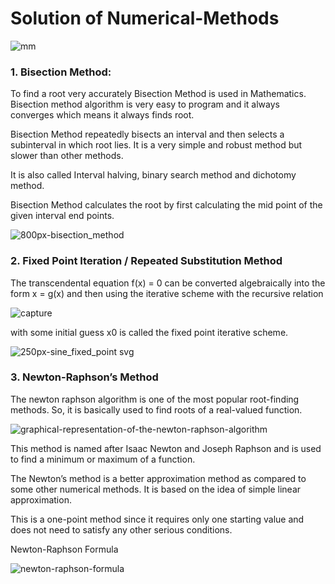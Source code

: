 # Solution of Numerical-Methods

![mm](https://user-images.githubusercontent.com/37344605/48907043-8e9aa180-ee90-11e8-8e4c-a6e3097b0c0e.jpg)



### 1. Bisection Method:

To find a root very accurately Bisection Method is used in Mathematics. Bisection method algorithm is very easy to program and it always converges which means it always finds root.

Bisection Method repeatedly bisects an interval and then selects a subinterval in which root lies. It is a very simple and robust method but slower than other methods.

It is also called Interval halving, binary search method and dichotomy method.

Bisection Method calculates the root by first calculating the mid point of the given interval end points.

![800px-bisection_method](https://user-images.githubusercontent.com/37344605/48907652-4c725f80-ee92-11e8-8b2d-e73cac3e97dd.png)






### 2. Fixed Point Iteration / Repeated Substitution Method

The transcendental equation f(x) = 0 can be converted algebraically into the form x = g(x) and then using the iterative scheme with the recursive relation 

![capture](https://user-images.githubusercontent.com/37344605/48908814-9f014b00-ee95-11e8-93ed-90e46fddb11c.PNG)



with some initial guess x0  is called the fixed point iterative scheme.


![250px-sine_fixed_point svg](https://user-images.githubusercontent.com/37344605/48907829-dae6e100-ee92-11e8-8166-20c3f71cadc8.png)





### 3.  Newton-Raphson’s Method
The newton raphson algorithm is one of the most popular root-finding methods. So, it is basically used to find roots of a real-valued function.


![graphical-representation-of-the-newton-raphson-algorithm](https://user-images.githubusercontent.com/37344605/48908155-b808fc80-ee93-11e8-9e2e-0875283b8232.png)



This method is named after Isaac Newton and Joseph Raphson and is used to find a minimum or maximum of a function.

The Newton’s method is a better approximation method as compared to some other numerical methods. It is based on the idea of simple linear approximation.

This is a one-point method since it requires only one starting value and does not need to satisfy any other serious conditions.

Newton-Raphson Formula

![newton-raphson-formula](https://user-images.githubusercontent.com/37344605/48908165-bb03ed00-ee93-11e8-8b2c-824769d95b42.png)







